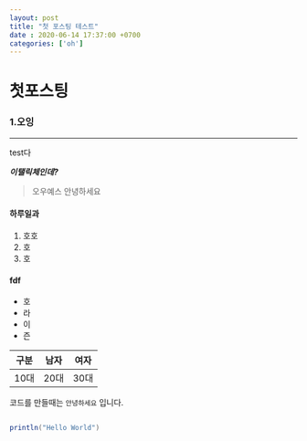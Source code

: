 ```yaml
---
layout: post
title: "첫 포스팅 테스트"
date : 2020-06-14 17:37:00 +0700
categories: ['oh']
---
```


# 첫포스팅

### 1.오잉

***
test다

***이탤릭체인데?***

>오우예스
안녕하세요

#### 하루일과

1. 호호
2. 호
3. 호

#### fdf

- 호
- 라
- 이
- 즌


| 구분 | 남자 | 여자 |
| --- | --- | --- |
| 10대 | 20대 | 30대 |

코드를 만들때는 `안녕하세요` 입니다.

```java

println("Hello World")

```
